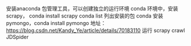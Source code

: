 安装anaconda 包管理工具，可以创建独立的运行环境
conda 环境中，安装 scrapy，  conda install scrapy
conda list 列出安装的包
conda 安装 pymongo，conda install pymongo
地址：https://blog.csdn.net/Kandy_Ye/article/details/70183110
运行 scrapy crawl JDSpider
